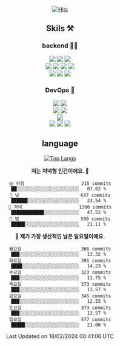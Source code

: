 <div align="center">

[![Hits](https://hits.seeyoufarm.com/api/count/incr/badge.svg?url=https%3A%2F%2Fgithub.com%2Fzxcv9203%2Fhit-counter&count_bg=%23FF7272&title_bg=%23324C2E&icon=codeigniter.svg&icon_color=%23DD5B5B&title=%EB%B0%A9%EB%AC%B8%EC%9E%90&edge_flat=false)](https://hits.seeyoufarm.com)
  
## Skils ⚒️
### backend 🧑‍💻
  
<img src="https://img.shields.io/badge/Java-FF6600?style=flat-square&logo=buymeacoffee&logoColor=white"/>
<img src="https://img.shields.io/badge/Go-0099FF?style=flat-square&logo=go&logoColor=white"/>
<img src="https://img.shields.io/badge/Kotlin-7F52FF?style=flat-square&logo=kotlin&logoColor=white"/>
  
  
<br />
  
<img src="https://img.shields.io/badge/Spring-339933?style=flat-square&logo=Spring&logoColor=white"/>
<img src="https://img.shields.io/badge/Spring Boot-339933?style=flat-square&logo=Spring Boot&logoColor=white"/>
<img src="https://img.shields.io/badge/Spring Security-339933?style=flat-square&logo=Spring Security&logoColor=white"/>
  
<img src="https://img.shields.io/badge/Spring Data JPA-339933?style=flat-square&logo=Hibernate&logoColor=white"/>

<br />
  
  <img src="https://img.shields.io/badge/mysql-0099FF?style=flat-square&logo=mysql&logoColor=white"/>
  <img src="https://img.shields.io/badge/mariadb-0099FF?style=flat-square&logo=mariadb&logoColor=white"/>
  <img src="https://img.shields.io/badge/mongoDB-47A248?style=flat-square&logo=mongodb&logoColor=white"/>
  
  
### DevOps 🚀
  
  <img src="https://img.shields.io/badge/docker-2496ED?style=flat-square&logo=docker&logoColor=white"/>
  <img src="https://img.shields.io/badge/kubernetes-326CE5?style=flat-square&logo=kubernetes&logoColor=white"/>
  
  <br />
  
  <img src="https://img.shields.io/badge/Github Actions-2088FF?style=flat-square&logo=githubactions&logoColor=white"/>
  <img src="https://img.shields.io/badge/Jenkins-D24939?style=flat-square&logo=jenkins&logoColor=white"/>
  
  
  <br />
  <img src="https://img.shields.io/badge/terraform-7B42BC?style=flat-square&logo=terraform&logoColor=white"/>
  
  <br />
  <img src="https://img.shields.io/badge/Amazon AWS-232F3E?style=flat-square&logo=Amazon AWS&logoColor=white"/>

  <img src="https://img.shields.io/badge/GCP-4285F4?style=flat-square&logo=googlecloud&logoColor=white"/>
  <img src="https://img.shields.io/badge/NCP-03C75A?style=flat-square&logo=naver&logoColor=white"/>
  
  
## language

[![Top Langs](https://github-readme-stats.vercel.app/api/top-langs/?username=zxcv9203&hide=html&exclude_repo=zxcv9203.github.io,golB&theme=grate-gatsby)](https://github.com/zxcv9203/github-readme-stats)
  
<!--START_SECTION:waka-->
**저는 저녁형 인간이에요. 🦉** 

```text
🌞 아침                     215 commits         ██░░░░░░░░░░░░░░░░░░░░░░░   07.82 % 
🌆 낮　                     647 commits         ██████░░░░░░░░░░░░░░░░░░░   23.54 % 
🌃 저녁                     1306 commits        ████████████░░░░░░░░░░░░░   47.53 % 
🌙 밤　                     580 commits         █████░░░░░░░░░░░░░░░░░░░░   21.11 % 
```
📅 **제가 가장 생산적인 날은 일요일이에요.** 

```text
월요일                      366 commits         ███░░░░░░░░░░░░░░░░░░░░░░   13.32 % 
화요일                      391 commits         ████░░░░░░░░░░░░░░░░░░░░░   14.23 % 
수요일                      323 commits         ███░░░░░░░░░░░░░░░░░░░░░░   11.75 % 
목요일                      373 commits         ███░░░░░░░░░░░░░░░░░░░░░░   13.57 % 
금요일                      345 commits         ███░░░░░░░░░░░░░░░░░░░░░░   12.55 % 
토요일                      373 commits         ███░░░░░░░░░░░░░░░░░░░░░░   13.57 % 
일요일                      577 commits         █████░░░░░░░░░░░░░░░░░░░░   21.00 % 
```



 Last Updated on 18/02/2024 00:41:06 UTC
<!--END_SECTION:waka-->
  
</div>

